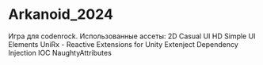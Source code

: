 # Arkanoid_2024
 Игра для codenrock.
 Использованные ассеты: 
 2D Casual UI HD
 Simple UI Elements
 UniRx - Reactive Extensions for Unity
 Extenject Dependency Injection IOC
 NaughtyAttributes
